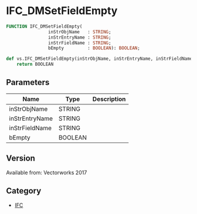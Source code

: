 # IFC_DMSetFieldEmpty

```pascal
FUNCTION IFC_DMSetFieldEmpty(
				inStrObjName   : STRING;
				inStrEntryName : STRING;
				inStrFieldName : STRING;
				bEmpty         : BOOLEAN): BOOLEAN;
```

```python
def vs.IFC_DMSetFieldEmpty(inStrObjName, inStrEntryName, inStrFieldName, bEmpty):
    return BOOLEAN
```

## Parameters
|Name|Type|Description|
|---|---|---|
|inStrObjName|STRING|   |
|inStrEntryName|STRING|   |
|inStrFieldName|STRING|   |
|bEmpty|BOOLEAN|   |

## Version
Available from: Vectorworks 2017

## Category
* [IFC](../Categories/IFC.md)
